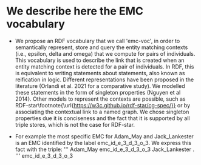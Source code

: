 # We describe here the EMC vocabulary

- We propose an RDF vocabulary that we call 'emc-voc', in order to semantically represent, store and query the entity matching contexts (i.e.,  epsilon, delta and omega) that we compute for pairs of individuals. 
This vocabulary is used to describe the link that is created when an entity matching context is detected for a pair of individuals. 
In RDF, this is equivalent to writing statements about statements, also known as reification in logic. 
Different representations have been proposed in the literature (Orlandi et al. 2021 for a comparative study). 
We modelled these statements in the form of singleton properties (Nguyen et al 2014}. 
Other models to represent the contexts are possible, such as RDF-star\footnote{\url{https://w3c.github.io/rdf-star/cg-spec/}} or by associating the contextual link to a named graph. 
We chose singleton properties due it is conciseness and the fact that it is supported by all triple stores, which is not the case for RDF-star. 

- For example the most specific EMC for Adam\_May and Jack\_Lankester is an EMC identified by the label emc\_id\_e\_3\_d\_3\_o\_3.
We express this fact with the triple:
'''
Adam\_May emc\_id\_e\_3\_d\_3\_o\_3 Jack\_Lankester .
'''
emc\_id\_e\_3\_d\_3\_o\_3 
